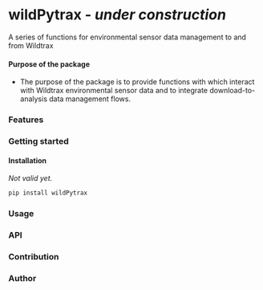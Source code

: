 # wildPytrax - *under construction*
A series of functions for environmental sensor data management to and from Wildtrax

#### Purpose of the package
+ The purpose of the package is to provide functions with which interact with Wildtrax environmental sensor data and to integrate download-to-analysis data management flows.

### Features


### Getting started
#### Installation
*Not valid yet.*
```bash
pip install wildPytrax
```

### Usage



### API


### Contribution


### Author

